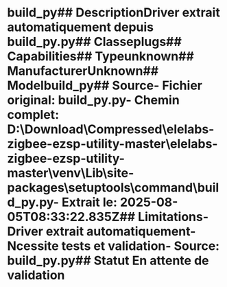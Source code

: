 # build_py##  DescriptionDriver extrait automatiquement depuis build_py.py##  Classeplugs##  Capabilities##  Typeunknown##  ManufacturerUnknown##  Modelbuild_py##  Source- **Fichier original**: build_py.py- **Chemin complet**: D:\Download\Compressed\elelabs-zigbee-ezsp-utility-master\elelabs-zigbee-ezsp-utility-master\venv\Lib\site-packages\setuptools\command\build_py.py- **Extrait le**: 2025-08-05T08:33:22.835Z##  Limitations- Driver extrait automatiquement- Ncessite tests et validation- Source: build_py.py##  Statut En attente de validation
